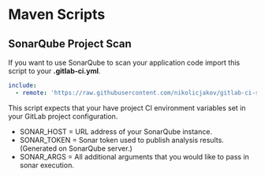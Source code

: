 # Maven Scripts

## SonarQube Project Scan

If you want to use SonarQube to scan your application code import this script to your **.gitlab-ci.yml**.

```yaml
include:
  - remote: 'https://raw.githubusercontent.com/nikolicjakov/gitlab-ci-scripts/master/maven/maven_sonar.yml'
```

This script expects that your have project CI environment variables set in your GitLab project configuration.

 - SONAR_HOST = URL address of your SonarQube instance.
 - SONAR_TOKEN = Sonar token used to publish analysis results. (Generated on SonarQube server.)
 - SONAR_ARGS = All additional arguments that you would like to pass in sonar execution.